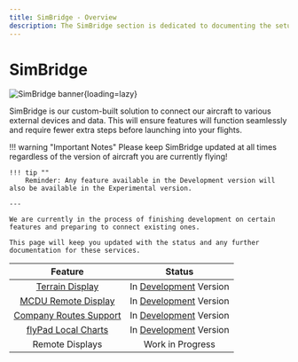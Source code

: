 ```yaml
---
title: SimBridge - Overview
description: The SimBridge section is dedicated to documenting the setup and use of the FlyByWire SimBridge. 
---
```


<link rel="stylesheet" href="../../stylesheets/toc-tables.css">
<style>
    .md-typeset h1 {
        display: none;
    }
</style>

# SimBridge

![SimBridge banner](assets/simbridge/simbridge.png){loading=lazy}

SimBridge is our custom-built solution to connect our aircraft to various external devices and data. This will ensure features will function seamlessly and 
require fewer extra steps before launching into your flights.



!!! warning "Important Notes"
    Please keep SimBridge updated at all times regardless of the version of aircraft you are currently flying!

    !!! tip ""
        Reminder: Any feature available in the Development version will also be available in the Experimental version.
    
    ---

    We are currently in the process of finishing development on certain features and preparing to connect existing ones. 
    
    This page will keep you updated with the status and any further documentation for these services.

|                                      Feature                                       |                                         Status                                          |
|:----------------------------------------------------------------------------------:|:---------------------------------------------------------------------------------------:|
|                           [Terrain Display](terrain.md)                            | In [Development](../fbw-a32nx/fbw-versions.md#development-version-recommended) Version  |
|               [MCDU Remote Display](remote-displays/remote-mcdu.md)                | In [Development](../fbw-a32nx/fbw-versions.md#development-version-recommended) Version  |
|                        [Company Routes Support](coroute.md)                        | In [Development](../fbw-a32nx/fbw-versions.md#development-version-recommended) Version  |
| [flyPad Local Charts](../fbw-a32nx/feature-guides/flypados3/charts.md#local-files) | In [Development](../fbw-a32nx/fbw-versions.md#development-version-recommended) Version  |
|                                  Remote Displays                                   |                                    Work in Progress                                     |


